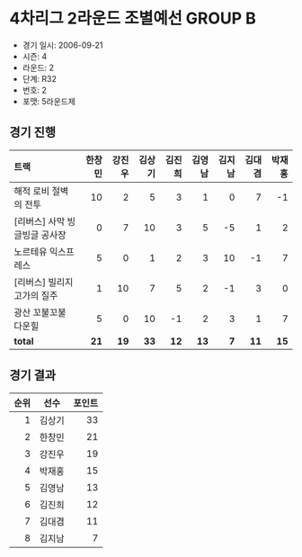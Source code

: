 # 4차리그 2라운드 조별예선 GROUP B

- 경기 일시: 2006-09-21
- 시즌: 4
- 라운드: 2
- 단계: R32
- 번호: 2
- 포맷: 5라운드제





## 경기 진행

| 트랙 | 한창민 | 강진우 | 김상기 | 김진희 | 김영남 | 김지남 | 김대겸 | 박재홍 |
|:---|---:|---:|---:|---:|---:|---:|---:|---:|
| 해적 로비 절벽의 전투 | 10 | 2 | 5 | 3 | 1 | 0 | 7 | -1 |
| [리버스] 사막 빙글빙글 공사장 | 0 | 7 | 10 | 3 | 5 | -5 | 1 | 2 |
| 노르테유 익스프레스 | 5 | 0 | 1 | 2 | 3 | 10 | -1 | 7 |
| [리버스] 빌리지 고가의 질주 | 1 | 10 | 7 | 5 | 2 | -1 | 3 | 0 |
| 광산 꼬불꼬불 다운힐 | 5 | 0 | 10 | -1 | 2 | 3 | 1 | 7 |
| __total__ | __21__ | __19__ | __33__ | __12__ | __13__ | __7__ | __11__ | __15__ |




## 경기 결과

| 순위 | 선수 | 포인트 |
|---:|:---:|---:|
| 1 | 김상기 | 33 |
| 2 | 한창민 | 21 |
| 3 | 강진우 | 19 |
| 4 | 박재홍 | 15 |
| 5 | 김영남 | 13 |
| 6 | 김진희 | 12 |
| 7 | 김대겸 | 11 |
| 8 | 김지남 | 7 |

